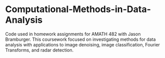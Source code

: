 # Computational-Methods-in-Data-Analysis
Code used in homework assignments for AMATH 482 with Jason Bramburger. 
This coursework focused on investigating methods for data analysis with applications to image denoising, image classification, Fourier Transforms, and radar detection.
